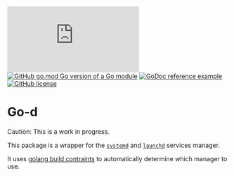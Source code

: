 [![Latest release](https://badgen.net/github/release/holyhope/god.js)](https://github.com/holyhope/god/releases)
[![GitHub go.mod Go version of a Go module](https://img.shields.io/github/go-mod/go-version/holyhope/god.svg)](https://github.com/holyhope/god)
[![GoDoc reference example](https://img.shields.io/badge/godoc-reference-blue.svg)](https://godoc.org/github.com/holyhope/god)
[![GitHub license](https://img.shields.io/github/license/holyhope/god.svg)](https://github.com/holyhope/god/blob/master/LICENSE)

# Go-d

Caution: This is a work in progress.

This package is a wrapper for the [`systemd`](https://systemd.io) and [`launchd`](https://www.unix.com/man-page/osx/5/launchd.plist/) services manager.

It uses [golang build contraints](https://pkg.go.dev/cmd/go#hdr-Build_constraints) to automatically determine which manager to use.
